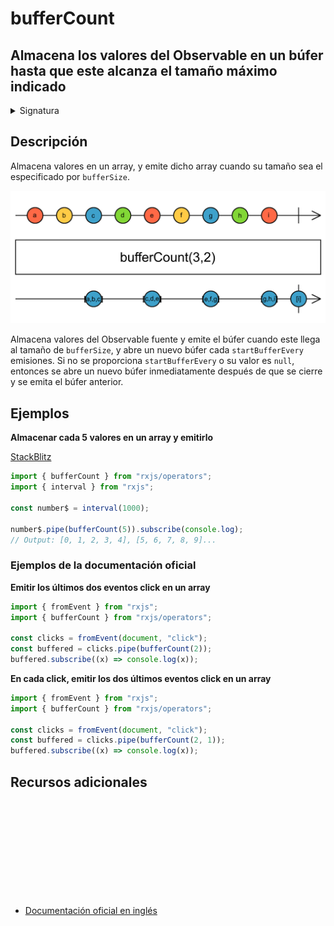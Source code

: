 # bufferCount

<h2 class="subtitle"> Almacena los valores del Observable en un búfer hasta que este alcanza el tamaño máximo indicado
</h2>

<details>
<summary>Signatura</summary>

### Firma

`bufferCount<T>(bufferSize: number, startBufferEvery: number = null): OperatorFunction<T, T[]>`

### Parámetros

<table>
<tr><td>bufferSize</td><td>El tamaño máximo del búfer.</td></tr>
<tr><td>startBufferEvery</td><td>Opcional. El valor por defecto es <code>null</code>.
El intervalo a partir del cual abrir un nuevo búfer. Por ejemplo, si el valor de <code>startBufferEvery</code> es 2, entonces se abrirá un nuevo búfer cada dos emisiones de la fuente. Por defecto, se abre un búfer al comienzo de la fuente.</td></tr>
</table>

### Retorna

`OperatorFunction<T, T[]>`: Un Observable de arrays de valores almacenados.

</details>

## Descripción

Almacena valores en un array, y emite dicho array cuando su tamaño sea el especificado por `bufferSize`.

<img src="assets/images/marble-diagrams/transformation/bufferCount.png" alt="Diagrama de canicas del operador bufferCount">

Almacena valores del Observable fuente y emite el búfer cuando este llega al tamaño de `bufferSize`, y abre un nuevo búfer cada `startBufferEvery` emisiones. Si no se proporciona `startBufferEvery` o su valor es `null`, entonces se abre un nuevo búfer inmediatamente después de que se cierre y se emita el búfer anterior.

## Ejemplos

**Almacenar cada 5 valores en un array y emitirlo**

<a target="_blank" href="https://stackblitz.com/edit/rxjs-buffercount-1?file=index.ts">StackBlitz</a>

```javascript
import { bufferCount } from "rxjs/operators";
import { interval } from "rxjs";

const number$ = interval(1000);

number$.pipe(bufferCount(5)).subscribe(console.log);
// Output: [0, 1, 2, 3, 4], [5, 6, 7, 8, 9]...
```

### Ejemplos de la documentación oficial

**Emitir los últimos dos eventos click en un array**

```javascript
import { fromEvent } from "rxjs";
import { bufferCount } from "rxjs/operators";

const clicks = fromEvent(document, "click");
const buffered = clicks.pipe(bufferCount(2));
buffered.subscribe((x) => console.log(x));
```

**En cada click, emitir los dos últimos eventos click en un array**

```javascript
import { fromEvent } from "rxjs";
import { bufferCount } from "rxjs/operators";

const clicks = fromEvent(document, "click");
const buffered = clicks.pipe(bufferCount(2, 1));
buffered.subscribe((x) => console.log(x));
```

<div class="page-footer">

## Recursos adicionales

<a target="_blank" href="https://github.com/ReactiveX/rxjs/blob/master/src/internal/operators/bufferCount.ts">
<svg>
  <use xlink:href="/assets/icons/source.svg#source-code"></use>
</svg>
</a>
</div>

- <a target="_blank" href="https://rxjs.dev/api/operators/bufferCount">Documentación oficial en inglés</a>
